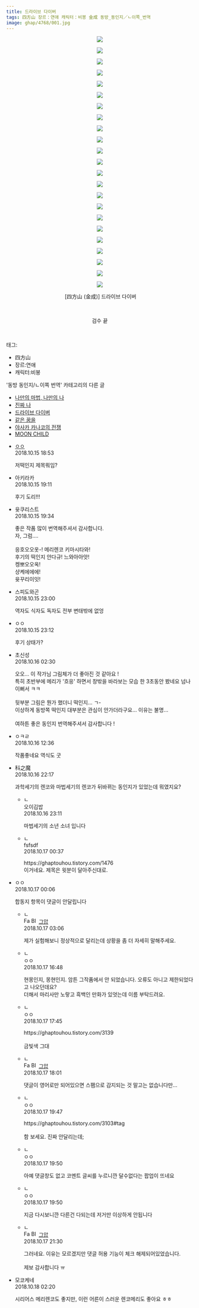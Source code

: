 ```yaml
---
title: 드라이브 다이버
tags: 四方山 장르：연애 캐릭터：비봉 金成 동방_동인지／ㄴ이쪽_번역
image: ghap/4768/001.jpg
---
```

<div class="article">
<p style="text-align: center; clear: none; float: none;"><img src="{{ site.nasurl }}/ghap/4768/001.jpg"/></p>
<p style="text-align: center; clear: none; float: none;"><img src="{{ site.nasurl }}/ghap/4768/002.jpg"/></p>
<p style="text-align: center; clear: none; float: none;"><img src="{{ site.nasurl }}/ghap/4768/003.jpg"/></p>
<p style="text-align: center; clear: none; float: none;"><img src="{{ site.nasurl }}/ghap/4768/004.jpg"/></p>
<p style="text-align: center; clear: none; float: none;"><img src="{{ site.nasurl }}/ghap/4768/005.jpg"/></p>
<p style="text-align: center; clear: none; float: none;"><img src="{{ site.nasurl }}/ghap/4768/006.jpg"/></p>
<p style="text-align: center; clear: none; float: none;"><img src="{{ site.nasurl }}/ghap/4768/007.jpg"/></p>
<p style="text-align: center; clear: none; float: none;"><img src="{{ site.nasurl }}/ghap/4768/008.jpg"/></p>
<p style="text-align: center; clear: none; float: none;"><img src="{{ site.nasurl }}/ghap/4768/009.jpg"/></p>
<p style="text-align: center; clear: none; float: none;"><img src="{{ site.nasurl }}/ghap/4768/010.jpg"/></p>
<p style="text-align: center; clear: none; float: none;"><img src="{{ site.nasurl }}/ghap/4768/011.jpg"/></p>
<p style="text-align: center; clear: none; float: none;"><img src="{{ site.nasurl }}/ghap/4768/012.jpg"/></p>
<p style="text-align: center; clear: none; float: none;"><img src="{{ site.nasurl }}/ghap/4768/013.jpg"/></p>
<p style="text-align: center; clear: none; float: none;"><img src="{{ site.nasurl }}/ghap/4768/014.jpg"/></p>
<p style="text-align: center; clear: none; float: none;"><img src="{{ site.nasurl }}/ghap/4768/015.jpg"/></p>
<p style="text-align: center; clear: none; float: none;"><img src="{{ site.nasurl }}/ghap/4768/016.jpg"/></p>
<p style="text-align: center; clear: none; float: none;"><img src="{{ site.nasurl }}/ghap/4768/017.jpg"/></p>
<p style="text-align: center; clear: none; float: none;"><img src="{{ site.nasurl }}/ghap/4768/018.jpg"/></p>
<p style="text-align: center; clear: none; float: none;"><img src="{{ site.nasurl }}/ghap/4768/019.jpg"/></p>
<p style="text-align: center; clear: none; float: none;"><img src="{{ site.nasurl }}/ghap/4768/020.jpg"/></p>
<p style="text-align: center; clear: none; float: none;"><img src="{{ site.nasurl }}/ghap/4768/021.jpg"/></p>
<p style="text-align: center; clear: none; float: none;"><img src="{{ site.nasurl }}/ghap/4768/022.jpg"/></p>
<p style="text-align: center; clear: none; float: none;"><img src="{{ site.nasurl }}/ghap/4768/023.jpg"/></p>
<p style="text-align: center; clear: none; float: none;"> [四方山 (金成)] 드라이브 다이버</p>
<p style="text-align: center; clear: none; float: none;"><br/></p>
<p style="text-align: center; clear: none; float: none;">검수 끝</p>
<p><br/></p>
</div><div class="tagTrail">
<p>태그: </p>
<ul>
<li>四方山</li>
<li>장르:연애</li>
<li>캐릭터:비봉</li>
</ul>
</div><div class="another">
<p>'동방 동인지/ㄴ이쪽 번역' 카테고리의 다른 글</p>
<ul>
<li><a href="/2018-10-21-ghap_4778">나만의 마법, 나만의 나</a></li>
<li><a href="/2018-10-19-ghap_4773">진짜 나</a></li>
<li><a href="/2018-10-15-ghap_4768">드라이브 다이버</a></li>
<li><a href="/2018-10-14-ghap_4765">같은 꿈을</a></li>
<li><a href="/2018-10-10-ghap_4757">야사카 카나코의 전쟁</a></li>
<li><a href="/2018-10-10-ghap_4755">MOON CHILD</a></li>
</ul>
</div><div class="cb_module cb_fluid">
<div class="cb_wrt cb_profile">
<div class="comment">
<ul>
<li class="cb_thumb_off" id="comment15355892">
<div class="cb_comment_area">
<div class="cb_info_area">
<div class="cb_section">
<span class="cb_nick_name"> <a href="http://i8999999u998" onclick="return openLinkInNewWindow(this)">ㅇㅇ</a></span>
</div>
<div class="cb_section">
<span class="cb_date">2018.10.15 18:53 </span>
</div>
</div>
<div class="cb_dsc_comment">
<p class="cb_dsc">
											저떡인지 제목뭐임?
										</p>
</div>
</div></li>
<li class="cb_thumb_off" id="comment15355904">
<div class="cb_comment_area">
<div class="cb_info_area">
<div class="cb_section">
<span class="cb_nick_name">아키라카</span>
</div>
<div class="cb_section">
<span class="cb_date">2018.10.15 19:11 </span>
</div>
</div>
<div class="cb_dsc_comment">
<p class="cb_dsc">
											후기 도리!!!
										</p>
</div>
</div></li>
<li class="cb_thumb_off" id="comment15355916">
<div class="cb_comment_area">
<div class="cb_info_area">
<div class="cb_section">
<span class="cb_nick_name">윳쿠리스트</span>
</div>
<div class="cb_section">
<span class="cb_date">2018.10.15 19:34 </span>
</div>
</div>
<div class="cb_dsc_comment">
<p class="cb_dsc">
											좋은 작품 많이 번역해주셔서 감사합니다.<br/>
자, 그럼....<br/>
<br/>
응호오오옷-! 메리렌코 키마시타와!<br/>
후기의 떡인지 안다규! 느와아아앗!<br/>
켕뽀오오옥!<br/>
샹켸에에에!<br/>
윳꾸리이잇!
										</p>
</div>
</div></li>
<li class="cb_thumb_off" id="comment15356020">
<div class="cb_comment_area">
<div class="cb_info_area">
<div class="cb_section">
<span class="cb_nick_name">스피도와곤</span>
</div>
<div class="cb_section">
<span class="cb_date">2018.10.15 23:00 </span>
</div>
</div>
<div class="cb_dsc_comment">
<p class="cb_dsc">
											역자도 식자도 독자도 전부 변태밖에 없엉
										</p>
</div>
</div></li>
<li class="cb_thumb_off" id="comment15356031">
<div class="cb_comment_area">
<div class="cb_info_area">
<div class="cb_section">
<span class="cb_nick_name">ㅇㅇ</span>
</div>
<div class="cb_section">
<span class="cb_date">2018.10.15 23:12 </span>
</div>
</div>
<div class="cb_dsc_comment">
<p class="cb_dsc">
											후기 상태가?
										</p>
</div>
</div></li>
<li class="cb_thumb_off" id="comment15356115">
<div class="cb_comment_area">
<div class="cb_info_area">
<div class="cb_section">
<span class="cb_nick_name">초신성</span>
</div>
<div class="cb_section">
<span class="cb_date">2018.10.16 02:30 </span>
</div>
</div>
<div class="cb_dsc_comment">
<p class="cb_dsc">
											오오... 이 작가님 그림체가 더 좋아진 것 같아요 !<br/>
특히 초반부에 메리가 '흐응' 하면서 창밖을 바라보는 모습 한 3초동안 봤네요 넘나 이뻐서 ㅋㅋ<br/>
<br/>
뒷부분 그림은 뭔가 했더니 떡인지... ㄱ-<br/>
이상하게 동방쪽 떡인지 대부분은 관심이 안가더라구요... 이유는 불명...<br/>
<br/>
여하튼 좋은 동인지 번역해주셔서 감사합니다 !
										</p>
</div>
</div></li>
<li class="cb_thumb_off" id="comment15356362">
<div class="cb_comment_area">
<div class="cb_info_area">
<div class="cb_section">
<span class="cb_nick_name">ㅇㅋㄹ</span>
</div>
<div class="cb_section">
<span class="cb_date">2018.10.16 12:36 </span>
</div>
</div>
<div class="cb_dsc_comment">
<p class="cb_dsc">
											작품좋네요 역식도 굿
										</p>
</div>
</div></li>
<li class="cb_thumb_off" id="comment15356767">
<div class="cb_comment_area">
<div class="cb_info_area">
<div class="cb_section">
<span class="cb_nick_name">科之魔</span>
</div>
<div class="cb_section">
<span class="cb_date">2018.10.16 22:17 </span>
</div>
</div>
<div class="cb_dsc_comment">
<p class="cb_dsc">
											과학세기의 렌코와 마법세기의 렌코가 뒤바뀌는 동인지가 있었는데 뭐였지요?
										</p>
</div>
<ul>
<li class="cb_thumb_off" id="comment15356794">
<span class="cb_bu_subnode">ㄴ</span>
<div class="cb_comment_area">
<div class="cb_info_area">
<div class="cb_section">
<span class="cb_nick_name">오이김밥</span>
</div>
<div class="cb_section">
<span class="cb_date">2018.10.16 23:11 </span>
</div>
</div>
<div class="cb_dsc_comment">
<p class="cb_dsc">
																마법세기의 소년 소녀 입니다
															</p>
</div>
</div>
</li>
<li class="cb_thumb_off" id="comment15356839">
<span class="cb_bu_subnode">ㄴ</span>
<div class="cb_comment_area">
<div class="cb_info_area">
<div class="cb_section">
<span class="cb_nick_name">fsfsdf</span>
</div>
<div class="cb_section">
<span class="cb_date">2018.10.17 00:37 </span>
</div>
</div>
<div class="cb_dsc_comment">
<p class="cb_dsc">
																https://ghaptouhou.tistory.com/1476<br/>
이거네요. 제목은 윗분이 달아주신대로.
															</p>
</div>
</div>
</li>
</ul>
</div></li>
<li class="cb_thumb_off" id="comment15356821">
<div class="cb_comment_area">
<div class="cb_info_area">
<div class="cb_section">
<span class="cb_nick_name">ㅇㅇ</span>
</div>
<div class="cb_section">
<span class="cb_date">2018.10.17 00:06 </span>
</div>
</div>
<div class="cb_dsc_comment">
<p class="cb_dsc">
											합동지 항목이 댓글이 안달립니다 
										</p>
</div>
<ul>
<li class="cb_thumb_off" id="comment15356889">
<span class="cb_bu_subnode">ㄴ</span>
<div class="cb_comment_area">
<div class="cb_info_area">
<div class="cb_section">
<span class="cb_nick_name"><img alt="Favicon of https://ghaptouhou.tistory.com" height="16" onerror="this.onerror=null;this.parentNode.removeChild(this)" src="https://ghaptouhou.tistory.com/favicon.ico" width="16"/> <img alt="BlogIcon" height="16" onerror="this.parentNode.removeChild(this)" src="https://ghaptouhou.tistory.com/index.gif" width="16"/> <a href="https://ghaptouhou.tistory.com" onclick="return openLinkInNewWindow(this)"> 그압</a><span class="tistoryProfileLayerTrigger" onclick='TistoryProfile.show(event, this, {"title":"\uc800\uae30 \uc774\uac70 \ub098\uc911\uc5d0 \uc218\uc815 \uac00\ub2a5\ud558\ub098\uc694","url":"https:\/\/ghap.tistory.com","nickname":"\uadf8\uc555","items":[]}); return false;'></span></span>
</div>
<div class="cb_section">
<span class="cb_date">2018.10.17 03:06 </span>
</div>
</div>
<div class="cb_dsc_comment">
<p class="cb_dsc">
																제가 실험해보니 정상적으로 달리는데 상황을 좀 더 자세히 말해주세요.
															</p>
</div>
</div>
</li>
<li class="cb_thumb_off" id="comment15357207">
<span class="cb_bu_subnode">ㄴ</span>
<div class="cb_comment_area">
<div class="cb_info_area">
<div class="cb_section">
<span class="cb_nick_name">ㅇㅇ</span>
</div>
<div class="cb_section">
<span class="cb_date">2018.10.17 16:48 </span>
</div>
</div>
<div class="cb_dsc_comment">
<p class="cb_dsc">
																현몽인지, 몽현인지. 암튼 그작품에서 안 되었습니다. 오류도 아니고 제한되었다고 나오던데요?<br/>
더해서 마리사만 노랗고 흑백인 만화가 있엇는데 이름 부탁드려요.
															</p>
</div>
</div>
</li>
<li class="cb_thumb_off" id="comment15357224">
<span class="cb_bu_subnode">ㄴ</span>
<div class="cb_comment_area">
<div class="cb_info_area">
<div class="cb_section">
<span class="cb_nick_name">ㅇㅇ</span>
</div>
<div class="cb_section">
<span class="cb_date">2018.10.17 17:45 </span>
</div>
</div>
<div class="cb_dsc_comment">
<p class="cb_dsc">
																https://ghaptouhou.tistory.com/3139<br/>
<br/>
금빛색 그대
															</p>
</div>
</div>
</li>
<li class="cb_thumb_off" id="comment15357230">
<span class="cb_bu_subnode">ㄴ</span>
<div class="cb_comment_area">
<div class="cb_info_area">
<div class="cb_section">
<span class="cb_nick_name"><img alt="Favicon of https://ghaptouhou.tistory.com" height="16" onerror="this.onerror=null;this.parentNode.removeChild(this)" src="https://ghaptouhou.tistory.com/favicon.ico" width="16"/> <img alt="BlogIcon" height="16" onerror="this.parentNode.removeChild(this)" src="https://ghaptouhou.tistory.com/index.gif" width="16"/> <a href="https://ghaptouhou.tistory.com" onclick="return openLinkInNewWindow(this)"> 그압</a><span class="tistoryProfileLayerTrigger" onclick='TistoryProfile.show(event, this, {"title":"\uc800\uae30 \uc774\uac70 \ub098\uc911\uc5d0 \uc218\uc815 \uac00\ub2a5\ud558\ub098\uc694","url":"https:\/\/ghap.tistory.com","nickname":"\uadf8\uc555","items":[]}); return false;'></span></span>
</div>
<div class="cb_section">
<span class="cb_date">2018.10.17 18:01 </span>
</div>
</div>
<div class="cb_dsc_comment">
<p class="cb_dsc">
																댓글이 영어로만 되어있으면 스팸으로 감지되는 것 말고는 없습니다만...
															</p>
</div>
</div>
</li>
<li class="cb_thumb_off" id="comment15357284">
<span class="cb_bu_subnode">ㄴ</span>
<div class="cb_comment_area">
<div class="cb_info_area">
<div class="cb_section">
<span class="cb_nick_name">ㅇㅇ</span>
</div>
<div class="cb_section">
<span class="cb_date">2018.10.17 19:47 </span>
</div>
</div>
<div class="cb_dsc_comment">
<p class="cb_dsc">
																https://ghaptouhou.tistory.com/3103#tag<br/>
<br/>
함 보세요. 진짜 안달리는데;
															</p>
</div>
</div>
</li>
<li class="cb_thumb_off" id="comment15357286">
<span class="cb_bu_subnode">ㄴ</span>
<div class="cb_comment_area">
<div class="cb_info_area">
<div class="cb_section">
<span class="cb_nick_name">ㅇㅇ</span>
</div>
<div class="cb_section">
<span class="cb_date">2018.10.17 19:50 </span>
</div>
</div>
<div class="cb_dsc_comment">
<p class="cb_dsc">
																아예 댓글창도 없고 코멘트 글씨를 누르니깐 달수없다는 팝업이 뜨네요
															</p>
</div>
</div>
</li>
<li class="cb_thumb_off" id="comment15357287">
<span class="cb_bu_subnode">ㄴ</span>
<div class="cb_comment_area">
<div class="cb_info_area">
<div class="cb_section">
<span class="cb_nick_name">ㅇㅇ</span>
</div>
<div class="cb_section">
<span class="cb_date">2018.10.17 19:50 </span>
</div>
</div>
<div class="cb_dsc_comment">
<p class="cb_dsc">
																지금 다시보니깐 다른건 다되는데 저거만 이상하게 안됩니다
															</p>
</div>
</div>
</li>
<li class="cb_thumb_off" id="comment15357327">
<span class="cb_bu_subnode">ㄴ</span>
<div class="cb_comment_area">
<div class="cb_info_area">
<div class="cb_section">
<span class="cb_nick_name"><img alt="Favicon of https://ghaptouhou.tistory.com" height="16" onerror="this.onerror=null;this.parentNode.removeChild(this)" src="https://ghaptouhou.tistory.com/favicon.ico" width="16"/> <img alt="BlogIcon" height="16" onerror="this.parentNode.removeChild(this)" src="https://ghaptouhou.tistory.com/index.gif" width="16"/> <a href="https://ghaptouhou.tistory.com" onclick="return openLinkInNewWindow(this)"> 그압</a><span class="tistoryProfileLayerTrigger" onclick='TistoryProfile.show(event, this, {"title":"\uc800\uae30 \uc774\uac70 \ub098\uc911\uc5d0 \uc218\uc815 \uac00\ub2a5\ud558\ub098\uc694","url":"https:\/\/ghap.tistory.com","nickname":"\uadf8\uc555","items":[]}); return false;'></span></span>
</div>
<div class="cb_section">
<span class="cb_date">2018.10.17 21:30 </span>
</div>
</div>
<div class="cb_dsc_comment">
<p class="cb_dsc">
																그러네요. 이유는 모르겠지만 댓글 허용 기능이 체크 해제되어있었습니다.<br/>
<br/>
제보 감사합니다 ㅠ
															</p>
</div>
</div>
</li>
</ul>
</div></li>
<li class="cb_thumb_off" id="comment15357493">
<div class="cb_comment_area">
<div class="cb_info_area">
<div class="cb_section">
<span class="cb_nick_name">모코케네</span>
</div>
<div class="cb_section">
<span class="cb_date">2018.10.18 02:20 </span>
</div>
</div>
<div class="cb_dsc_comment">
<p class="cb_dsc">
											시리어스 메리렌코도 좋지만, 이런 어른이 스러운 렌코메리도 좋아요 ㅎㅎ
										</p>
</div>
</div></li>
</ul>
</div>
</div><!-- commentList close -->
</div>